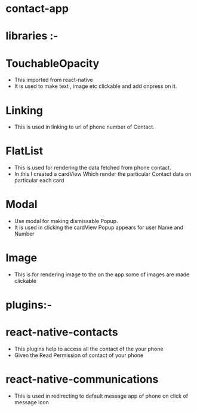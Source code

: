 # contact-app
# libraries :-
  # TouchableOpacity
  * This imported from react-native 
  * It is used to make text , image etc clickable and add onpress on it.
  
  # Linking
  * This is used in linking to url of phone number of Contact.
  
  # FlatList
  * This is used for rendering the data fetched from phone contact.
  * In this  I created a cardView Which render the particular Contact data on particular each card
  
  # Modal
  * Use modal for making dismissable Popup.
  * It is used  in clicking the cardView Popup appears for user Name and Number

  # Image
  * This is for rendering image to the on the app some of images are made clickable 

# plugins:-
  # react-native-contacts
  * This plugins help to access all the contact of the your phone 
  * Given the Read Permission of contact of your phone 
  
  # react-native-communications
  * This is used in redirecting to default message app of phone on click of message icon

  
  

